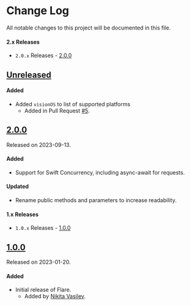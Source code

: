 # Change Log
All notable changes to this project will be documented in this file.

#### 2.x Releases
- `2.0.x` Releases - [2.0.0](#200)

## [Unreleased]()

#### Added
- Added `visionOS` to list of supported platforms
  - Added in Pull Request [#5](https://github.com/space-code/flare/pull/5).

## [2.0.0](https://github.com/space-code/flare/releases/tag/2.0.0)
Released on 2023-09-13.

#### Added
- Support for Swift Concurrency, including async-await for requests.

#### Updated
- Rename public methods and parameters to increase readability.

#### 1.x Releases
- `1.0.x` Releases - [1.0.0](#100)

## [1.0.0](https://github.com/space-code/flare/releases/tag/1.0.0)
Released on 2023-01-20.

#### Added
- Initial release of Flare.
  - Added by [Nikita Vasilev](https://github.com/nik3212).